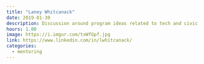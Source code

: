 ```yaml
---
title: "Laney Whitcanack"
date: 2019-01-30
description: Discussion around program ideas related to tech and civic engagement
hours: 1.00
image: https://i.imgur.com/txWfGpf.jpg
link: https://www.linkedin.com/in/lwhitcanack/
categories:
  - mentoring
---
```

